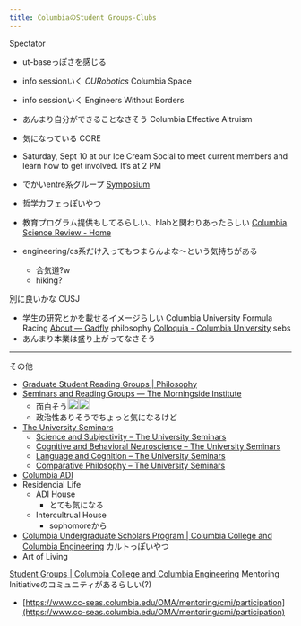 ```yaml
---
title: ColumbiaのStudent Groups-Clubs
---
```


Spectator

* ut-baseっぽさを感じる

* info sessionいく
  *CURobotics*
  Columbia Space

* info sessionいく
  Engineers Without Borders

* あんまり自分ができることなさそう
  Columbia Effective Altruism

* 気になっている
  CORE

* Saturday, Sept 10 at our Ice Cream Social to meet current members and learn how to get involved. It’s at 2 PM

* でかいentre系グループ
  [Symposium](https://symposiumglobal.org/)

* 哲学カフェっぽいやつ

* 教育プログラム提供もしてるらしい、hlabと関わりあったらしい
  [Columbia Science Review - Home](https://www.thecolumbiasciencereview.com/?fbclid=IwAR0HuKTht-JSwMLcdleaVGSfZgbSE8TNhMDL-C3Lw7SAcT7zADOYcj-po-g)

* engineering/cs系だけ入ってもつまらんよな〜という気持ちがある
  
  * 合気道?w
  * hiking?

別に良いかな
CUSJ

* 学生の研究とかを載せるイメージらしい
  Columbia University Formula Racing
  [About — Gadfly](https://www.thegadflymagazine.org/about) philosophy
  [Colloquia - Columbia University](https://colloquia.us/?fbclid=IwAR0pKvrsYUoLEcQ1K7h6fgHHW-oaz3jEJMW_v-Y7Qy1e--TLwqsHmuHw2PM)
  sebs
* あんまり本業は盛り上がってなさそう

---

その他

* [Graduate Student Reading Groups | Philosophy](https://philosophy.columbia.edu/content/graduate-student-reading-groups)
* [Seminars and Reading Groups — The Morningside Institute](https://www.morningsideinstitute.org/seminars)
  * 面白そう<img src='https://scrapbox.io/api/pages/blu3mo-public/blu3mo/icon' alt='blu3mo.icon' height="19.5"/><img src='https://scrapbox.io/api/pages/blu3mo-public/blu3mo/icon' alt='blu3mo.icon' height="19.5"/>
  * 政治性ありそうでちょっと気になるけど
* [The University Seminars](https://universityseminars.columbia.edu/)
  * [Science and Subjectivity – The University Seminars](https://universityseminars.columbia.edu/seminars/science-and-subjectivity/)
  * [Cognitive and Behavioral Neuroscience – The University Seminars](https://universityseminars.columbia.edu/seminars/cognitive-and-behavioral-neuroscience/)
  * [Language and Cognition – The University Seminars](https://universityseminars.columbia.edu/seminars/language-and-cognition/)
  * [Comparative Philosophy – The University Seminars](https://universityseminars.columbia.edu/seminars/comparative-philosophy/)
* [Columbia ADI](Columbia%20ADI.md)
* Residencial Life
  * ADI House
    * とても気になる
  * Intercultrual House
    * sophomoreから
* [Columbia Undergraduate Scholars Program | Columbia College and Columbia Engineering](https://www.cc-seas.columbia.edu/scholars)
  カルトっぽいやつ
* Art of Living

[Student Groups | Columbia College and Columbia Engineering](https://www.cc-seas.columbia.edu/student-groups/all)
Mentoring Initiativeのコミュニティがあるらしい(?)

* [https://www.cc-seas.columbia.edu/OMA/mentoring/cmi/participation](https://www.cc-seas.columbia.edu/OMA/mentoring/cmi/participation)
